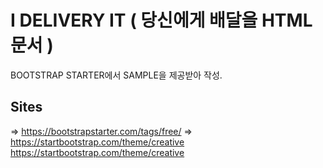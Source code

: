 # I DELIVERY IT ( 당신에게 배달을 HTML 문서 )

BOOTSTRAP STARTER에서 SAMPLE을 제공받아 작성.
## Sites
=> https://bootstrapstarter.com/tags/free/
=> https://startbootstrap.com/theme/creative
https://startbootstrap.com/theme/creative
